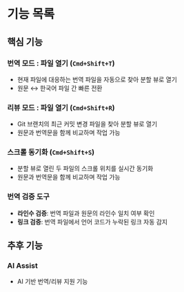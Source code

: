 # 기능 목록

## 핵심 기능

### 번역 모드 : 파일 열기 (`Cmd+Shift+T`)
- 현재 파일에 대응하는 번역 파일을 자동으로 찾아 분할 뷰로 열기
- 원문 ↔ 한국어 파일 간 빠른 전환

### 리뷰 모드 : 파일 열기 (`Cmd+Shift+R`)
- Git 브랜치의 최근 커밋 변경 파일을 찾아 분할 뷰로 열기 
- 원문과 번역문을 함께 비교하며 작업 가능 

### 스크롤 동기화 (`Cmd+Shift+S`)
- 분할 뷰로 열린 두 파일의 스크롤 위치를 실시간 동기화
- 원문과 번역문을 함께 비교하며 작업 가능

### 번역 검증 도구
- **라인수 검증**: 번역 파일과 원문의 라인수 일치 여부 확인
- **링크 검증**: 번역 파일에서 언어 코드가 누락된 링크 자동 감지

## 추후 기능
### AI Assist
- AI 기반 번역/리뷰 지원 기능